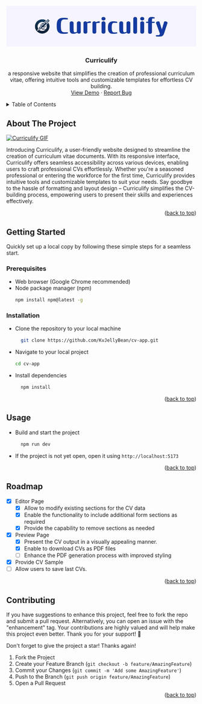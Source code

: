 <a name="readme-top"></a>

<!-- PROJECT LOGO -->
<br />
<div align="center">
  <a href="https://github.com/KvJellyBean/cv-app">
    <img src="./src/assets/logoBanner.jpeg" alt="Logo Banner">
  </a>

<h3 align="center">Curriculify</h3>

  <p align="center">
    a responsive website that simplifies the creation of professional curriculum vitae, offering intuitive tools and customizable templates for effortless CV building.
    <br />
    <a href="https://kvjellybean.github.io/cv-app/">View Demo</a>
    ·
    <a href="https://github.com/KvJellyBean/cv-app/issues">Report Bug</a>
</div>

<!-- TABLE OF CONTENTS -->
<details>
  <summary>Table of Contents</summary>
  <ul>
    <li>
      <a href="#about-the-project">About The Project</a>
    </li>
    <li>
      <a href="#getting-started">Getting Started</a>
      <ul>
        <li><a href="#prerequisites">Prerequisites</a></li>
        <li><a href="#installation">Installation</a></li>
      </ul>
    </li>
    <li><a href="#usage">Usage</a></li>
    <li><a href="#roadmap">Roadmap</a></li>
    <li><a href="#contributing">Contributing</a></li>
  </ul>
</details>

<!-- ABOUT THE PROJECT -->

## About The Project

[![Curriculify GIF][product-gif]](https://github.com/KvJellyBean/cv-app)

Introducing Curriculify, a user-friendly website designed to streamline the creation of curriculum vitae documents. With its responsive interface, Curriculify offers seamless accessibility across various devices, enabling users to craft professional CVs effortlessly. Whether you're a seasoned professional or entering the workforce for the first time, Curriculify provides intuitive tools and customizable templates to suit your needs. Say goodbye to the hassle of formatting and layout design – Curriculify simplifies the CV-building process, empowering users to present their skills and experiences effectively.

<p align="right">(<a href="#readme-top">back to top</a>)</p>

<!-- GETTING STARTED -->

## Getting Started

Quickly set up a local copy by following these simple steps for a seamless start.

### Prerequisites

- Web browser (Google Chrome recommended)
- Node package manager (npm)
  ```sh
  npm install npm@latest -g
  ```

### Installation

- Clone the repository to your local machine
  ```sh
    git clone https://github.com/KvJellyBean/cv-app.git
  ```
- Navigate to your local project
  ```sh
  cd cv-app
  ```
- Install dependencies
  ```sh
    npm install
  ```

<p align="right">(<a href="#readme-top">back to top</a>)</p>

<!-- USAGE EXAMPLES -->

## Usage

- Build and start the project
  ```sh
    npm run dev
  ```
- If the project is not yet open, open it using `http://localhost:5173`

<p align="right">(<a href="#readme-top">back to top</a>)</p>

<!-- ROADMAP -->

## Roadmap

- [x] Editor Page
  - [x] Allow to modify existing sections for the CV data
  - [x] Enable the functionality to include additional form sections as required
  - [x] Provide the capability to remove sections as needed
- [x] Preview Page
  - [x] Present the CV output in a visually appealing manner.
  - [x] Enable to download CVs as PDF files
  - [ ] Enhance the PDF generation process with improved styling
- [x] Provide CV Sample
- [ ] Allow users to save last CVs.

<p align="right">(<a href="#readme-top">back to top</a>)</p>

<!-- CONTRIBUTING -->

## Contributing

If you have suggestions to enhance this project, feel free to fork the repo and submit a pull request. Alternatively, you can open an issue with the "enhancement" tag. Your contributions are highly valued and will help make this project even better. Thank you for your support! 🚀

Don't forget to give the project a star! Thanks again!

1. Fork the Project
2. Create your Feature Branch (`git checkout -b feature/AmazingFeature`)
3. Commit your Changes (`git commit -m 'Add some AmazingFeature'`)
4. Push to the Branch (`git push origin feature/AmazingFeature`)
5. Open a Pull Request

<p align="right">(<a href="#readme-top">back to top</a>)</p>

<!-- MARKDOWN LINKS & IMAGES -->

[product-gif]: ./src/assets/cvapp.gif
